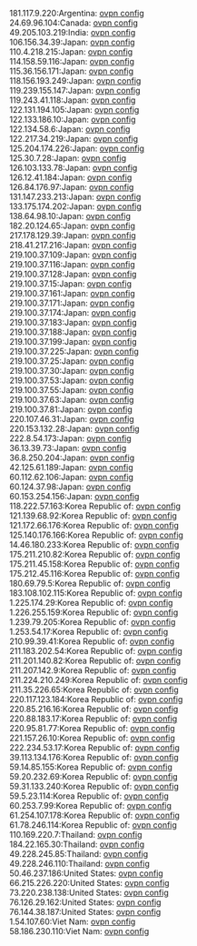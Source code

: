 181.117.9.220:Argentina: [ovpn config](vpn/181_117_9_220.ovpn)  
24.69.96.104:Canada: [ovpn config](vpn/24_69_96_104.ovpn)  
49.205.103.219:India: [ovpn config](vpn/49_205_103_219.ovpn)  
106.156.34.39:Japan: [ovpn config](vpn/106_156_34_39.ovpn)  
110.4.218.215:Japan: [ovpn config](vpn/110_4_218_215.ovpn)  
114.158.59.116:Japan: [ovpn config](vpn/114_158_59_116.ovpn)  
115.36.156.171:Japan: [ovpn config](vpn/115_36_156_171.ovpn)  
118.156.193.249:Japan: [ovpn config](vpn/118_156_193_249.ovpn)  
119.239.155.147:Japan: [ovpn config](vpn/119_239_155_147.ovpn)  
119.243.41.118:Japan: [ovpn config](vpn/119_243_41_118.ovpn)  
122.131.194.105:Japan: [ovpn config](vpn/122_131_194_105.ovpn)  
122.133.186.10:Japan: [ovpn config](vpn/122_133_186_10.ovpn)  
122.134.58.6:Japan: [ovpn config](vpn/122_134_58_6.ovpn)  
122.217.34.219:Japan: [ovpn config](vpn/122_217_34_219.ovpn)  
125.204.174.226:Japan: [ovpn config](vpn/125_204_174_226.ovpn)  
125.30.7.28:Japan: [ovpn config](vpn/125_30_7_28.ovpn)  
126.103.133.78:Japan: [ovpn config](vpn/126_103_133_78.ovpn)  
126.12.41.184:Japan: [ovpn config](vpn/126_12_41_184.ovpn)  
126.84.176.97:Japan: [ovpn config](vpn/126_84_176_97.ovpn)  
131.147.233.213:Japan: [ovpn config](vpn/131_147_233_213.ovpn)  
133.175.174.202:Japan: [ovpn config](vpn/133_175_174_202.ovpn)  
138.64.98.10:Japan: [ovpn config](vpn/138_64_98_10.ovpn)  
182.20.124.65:Japan: [ovpn config](vpn/182_20_124_65.ovpn)  
217.178.129.39:Japan: [ovpn config](vpn/217_178_129_39.ovpn)  
218.41.217.216:Japan: [ovpn config](vpn/218_41_217_216.ovpn)  
219.100.37.109:Japan: [ovpn config](vpn/219_100_37_109.ovpn)  
219.100.37.116:Japan: [ovpn config](vpn/219_100_37_116.ovpn)  
219.100.37.128:Japan: [ovpn config](vpn/219_100_37_128.ovpn)  
219.100.37.15:Japan: [ovpn config](vpn/219_100_37_15.ovpn)  
219.100.37.161:Japan: [ovpn config](vpn/219_100_37_161.ovpn)  
219.100.37.171:Japan: [ovpn config](vpn/219_100_37_171.ovpn)  
219.100.37.174:Japan: [ovpn config](vpn/219_100_37_174.ovpn)  
219.100.37.183:Japan: [ovpn config](vpn/219_100_37_183.ovpn)  
219.100.37.188:Japan: [ovpn config](vpn/219_100_37_188.ovpn)  
219.100.37.199:Japan: [ovpn config](vpn/219_100_37_199.ovpn)  
219.100.37.225:Japan: [ovpn config](vpn/219_100_37_225.ovpn)  
219.100.37.25:Japan: [ovpn config](vpn/219_100_37_25.ovpn)  
219.100.37.30:Japan: [ovpn config](vpn/219_100_37_30.ovpn)  
219.100.37.53:Japan: [ovpn config](vpn/219_100_37_53.ovpn)  
219.100.37.55:Japan: [ovpn config](vpn/219_100_37_55.ovpn)  
219.100.37.63:Japan: [ovpn config](vpn/219_100_37_63.ovpn)  
219.100.37.81:Japan: [ovpn config](vpn/219_100_37_81.ovpn)  
220.107.46.31:Japan: [ovpn config](vpn/220_107_46_31.ovpn)  
220.153.132.28:Japan: [ovpn config](vpn/220_153_132_28.ovpn)  
222.8.54.173:Japan: [ovpn config](vpn/222_8_54_173.ovpn)  
36.13.39.73:Japan: [ovpn config](vpn/36_13_39_73.ovpn)  
36.8.250.204:Japan: [ovpn config](vpn/36_8_250_204.ovpn)  
42.125.61.189:Japan: [ovpn config](vpn/42_125_61_189.ovpn)  
60.112.62.106:Japan: [ovpn config](vpn/60_112_62_106.ovpn)  
60.124.37.98:Japan: [ovpn config](vpn/60_124_37_98.ovpn)  
60.153.254.156:Japan: [ovpn config](vpn/60_153_254_156.ovpn)  
118.222.57.163:Korea Republic of: [ovpn config](vpn/118_222_57_163.ovpn)  
121.139.68.92:Korea Republic of: [ovpn config](vpn/121_139_68_92.ovpn)  
121.172.66.176:Korea Republic of: [ovpn config](vpn/121_172_66_176.ovpn)  
125.140.176.166:Korea Republic of: [ovpn config](vpn/125_140_176_166.ovpn)  
14.46.180.233:Korea Republic of: [ovpn config](vpn/14_46_180_233.ovpn)  
175.211.210.82:Korea Republic of: [ovpn config](vpn/175_211_210_82.ovpn)  
175.211.45.158:Korea Republic of: [ovpn config](vpn/175_211_45_158.ovpn)  
175.212.45.116:Korea Republic of: [ovpn config](vpn/175_212_45_116.ovpn)  
180.69.79.5:Korea Republic of: [ovpn config](vpn/180_69_79_5.ovpn)  
183.108.102.115:Korea Republic of: [ovpn config](vpn/183_108_102_115.ovpn)  
1.225.174.29:Korea Republic of: [ovpn config](vpn/1_225_174_29.ovpn)  
1.226.255.159:Korea Republic of: [ovpn config](vpn/1_226_255_159.ovpn)  
1.239.79.205:Korea Republic of: [ovpn config](vpn/1_239_79_205.ovpn)  
1.253.54.17:Korea Republic of: [ovpn config](vpn/1_253_54_17.ovpn)  
210.99.39.41:Korea Republic of: [ovpn config](vpn/210_99_39_41.ovpn)  
211.183.202.54:Korea Republic of: [ovpn config](vpn/211_183_202_54.ovpn)  
211.201.140.82:Korea Republic of: [ovpn config](vpn/211_201_140_82.ovpn)  
211.207.142.9:Korea Republic of: [ovpn config](vpn/211_207_142_9.ovpn)  
211.224.210.249:Korea Republic of: [ovpn config](vpn/211_224_210_249.ovpn)  
211.35.226.65:Korea Republic of: [ovpn config](vpn/211_35_226_65.ovpn)  
220.117.123.184:Korea Republic of: [ovpn config](vpn/220_117_123_184.ovpn)  
220.85.216.16:Korea Republic of: [ovpn config](vpn/220_85_216_16.ovpn)  
220.88.183.17:Korea Republic of: [ovpn config](vpn/220_88_183_17.ovpn)  
220.95.81.77:Korea Republic of: [ovpn config](vpn/220_95_81_77.ovpn)  
221.157.26.10:Korea Republic of: [ovpn config](vpn/221_157_26_10.ovpn)  
222.234.53.17:Korea Republic of: [ovpn config](vpn/222_234_53_17.ovpn)  
39.113.134.176:Korea Republic of: [ovpn config](vpn/39_113_134_176.ovpn)  
59.14.85.155:Korea Republic of: [ovpn config](vpn/59_14_85_155.ovpn)  
59.20.232.69:Korea Republic of: [ovpn config](vpn/59_20_232_69.ovpn)  
59.31.133.240:Korea Republic of: [ovpn config](vpn/59_31_133_240.ovpn)  
59.5.23.114:Korea Republic of: [ovpn config](vpn/59_5_23_114.ovpn)  
60.253.7.99:Korea Republic of: [ovpn config](vpn/60_253_7_99.ovpn)  
61.254.107.178:Korea Republic of: [ovpn config](vpn/61_254_107_178.ovpn)  
61.78.246.114:Korea Republic of: [ovpn config](vpn/61_78_246_114.ovpn)  
110.169.220.7:Thailand: [ovpn config](vpn/110_169_220_7.ovpn)  
184.22.165.30:Thailand: [ovpn config](vpn/184_22_165_30.ovpn)  
49.228.245.85:Thailand: [ovpn config](vpn/49_228_245_85.ovpn)  
49.228.246.110:Thailand: [ovpn config](vpn/49_228_246_110.ovpn)  
50.46.237.186:United States: [ovpn config](vpn/50_46_237_186.ovpn)  
66.215.226.220:United States: [ovpn config](vpn/66_215_226_220.ovpn)  
73.220.238.138:United States: [ovpn config](vpn/73_220_238_138.ovpn)  
76.126.29.162:United States: [ovpn config](vpn/76_126_29_162.ovpn)  
76.144.38.187:United States: [ovpn config](vpn/76_144_38_187.ovpn)  
1.54.107.60:Viet Nam: [ovpn config](vpn/1_54_107_60.ovpn)  
58.186.230.110:Viet Nam: [ovpn config](vpn/58_186_230_110.ovpn)  
